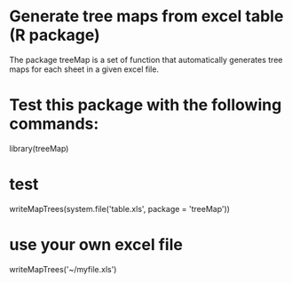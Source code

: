 Generate tree maps from excel table (R package)
=========

The package treeMap is a set of function that automatically generates tree maps for each sheet in a given excel file.

# Test this package with the following commands:

library(treeMap)

# test 
writeMapTrees(system.file('table.xls', package = 'treeMap'))

# use your own excel file
writeMapTrees('~/myfile.xls')
